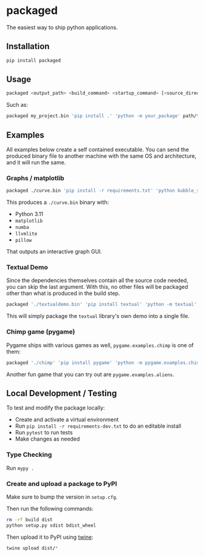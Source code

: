# packaged

The easiest way to ship python applications.

## Installation

```bash
pip install packaged
```

## Usage

```bash
packaged <output_path> <build_command> <startup_command> [<source_directory>]
```

Such as:

```bash
packaged my_project.bin 'pip install .' 'python -m your_package' path/to/project
```

## Examples

All examples below create a self contained executable. You can send the produced
binary file to another machine with the same OS and architecture, and it will
run the same.

### Graphs / matplotlib

```bash
packaged ./curve.bin 'pip install -r requirements.txt' 'python bubble_sort_curve.py' ./example/matplotlib
```

This produces a `./curve.bin` binary with:

- Python 3.11
- `matplotlib`
- `numba`
- `llvmlite`
- `pillow`

That outputs an interactive graph GUI.

### Textual Demo

Since the dependencies themselves contain all the source code needed, you can
skip the last argument. With this, no other files will be packaged other than
what is produced in the build step.

```bash
packaged './textualdemo.bin' 'pip install textual' 'python -m textual'
```

This will simply package the `textual` library's own demo into a single file.

### Chimp game (pygame)

Pygame ships with various games as well, `pygame.examples.chimp` is one of them:

```bash
packaged './chimp' 'pip install pygame' 'python -m pygame.examples.chimp'
```

Another fun game that you can try out are `pygame.examples.aliens`.

## Local Development / Testing

To test and modify the package locally:

- Create and activate a virtual environment
- Run `pip install -r requirements-dev.txt` to do an editable install
- Run `pytest` to run tests
- Make changes as needed

### Type Checking

Run `mypy .`

### Create and upload a package to PyPI

Make sure to bump the version in `setup.cfg`.

Then run the following commands:

```bash
rm -rf build dist
python setup.py sdist bdist_wheel
```

Then upload it to PyPI using [twine](https://twine.readthedocs.io/en/latest/#installation):

```bash
twine upload dist/*
```
